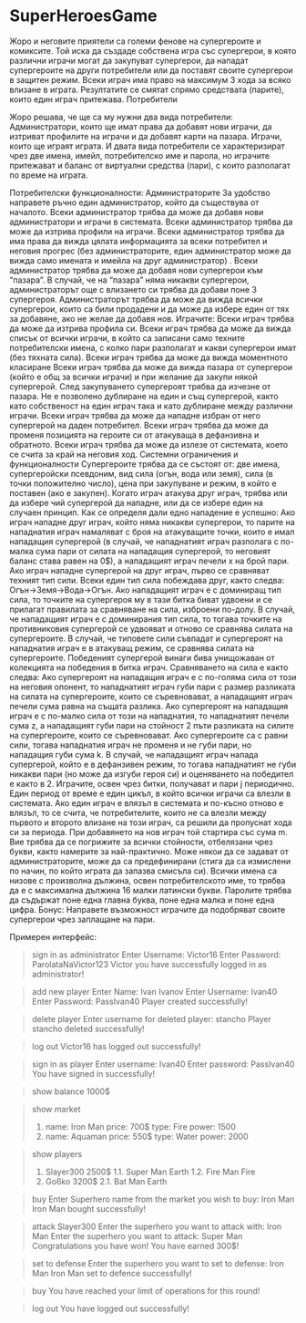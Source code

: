 # SuperHeroesGame
 

Жоро и неговите приятели са големи фенове на супергероите и комиксите. Той иска да създаде собствена игра със супергерои, в която различни играчи могат да закупуват супергерои, да нападат  супергероите на други потребители или да поставят своите супергерои в защитен режим. Всеки играч има право на максимум 3 хода за всяко влизане в играта. Резултатите се смятат спрямо средствата (парите), които един играч притежава.
Потребители

Жоро решава, че ще са му нужни два вида потребители:
Администратори, които ще имат права да добавят нови играчи, да изтриват профилите на играчи и да добавят карти на пазара.
Играчи, които ще играят играта.
И двата вида потребители се характеризират чрез две имена, имейл, потребителско име и парола, но играчите притежават и баланс от виртуални средства (пари), с които разполагат по време на играта.

Потребителски функционалности:
Администраторите
За удобство направете ръчно един администратор, който да съществува от началото.
Всеки администратор трябва да може да добавя нови администратори и играчи в системата.
Всеки администратор трябва да може да изтрива профили на играчи.
Всеки администратор трябва да има права да вижда цялата информацията за всеки потребител и неговия прогрес (без администраторите, един администратор може да вижда само имената и имейла на друг администратор) .
Всеки администратор трябва да може да добавя нови супергерои към “пазара”. В случай, че на “пазара” няма никакви супергерои, администраторът още с влизането си трябва да добави поне 3 супергероя. Администраторът трябва да може да вижда всички супергерои, които са били продадени и да може да избере един от тях за добавяне, ако не желае да добавя нов.
Играчите:
Всеки играч трябва да може да изтрива профила си.
Всеки играч трябва да може да вижда списък от всички играчи, в който са записани само техните потребителски имена, с колко пари разполагат и какви супергерои имат (без тяхната сила).
Всеки играч трябва да може да вижда моментното класиране
Всеки играч трябва да може да вижда пазара от супергерои (който е общ за всички играчи) и при желание да закупи някой супергерой. След закупуването супергероят трябва да изчезне от пазара. Не е позволено дублиране на един и същ супергерой, както като собственост на един играч така и като дублиране между различни играчи.
Всеки играч трябва да може да нападне избран от него супергерой на даден потребител.
Всеки играч трябва да може да променя позицията на героите си от атакуваща в дефанзивна и обратното.
Всеки играч трябва да може да излезе от системата, което се счита за край на неговия ход.
Системни ограничения и функционалности
Супергероите трябва да се състоят от: две имена, супергеройски псевдоним, вид сила (огън, вода или земя), сила (в точки положително число), цена при закупуване и режим, в който е поставен (ако е закупен).
Когато играч атакува друг играч, трябва или да избере чий супергерой да нападне, или да се избере един на случаен принцип.
Как се определя дали едно нападение е успешно:
Ако играч нападне друг играч, който няма никакви супергерои, то парите на нападнатия играч намаляват с броя на атакуващите точки, които е имал нападащия супергерой (в случай, че нападнатият играч разполага с по-малка сума пари от силата на нападащия супергерой, то неговият баланс става равен на 0$), а нападащият играч печели х на брой пари. 
Ако играч нападне супергерой на друг играч, първо се сравняват техният тип сили. Всеки един тип сила побеждава друг, както следва:       Огън->Земя->Вода->Огън. Ако нападащият играч е с доминиращ тип сила, то точките на супергероя му в тази битка биват удвоени и се прилагат правилата за сравняване на сила, изброени по-долу. В случай, че нападащият играч е с доминирания тип сила, то тогава точките на противниковия супергерой се удвояват и отново се сравнява силата на супергероите. В случай, че типовете сили съвпадат и супергероят на нападнатия играч е в атакуващ режим, се сравнява силата на супергероите. Победеният супергерой винаги бива унищожаван от колекцията на победения в битка играч. Сравняването на сила е както следва:
Ако супергероят на нападащия играч е с по-голяма сила от този на неговия опонент, то нападнатият играч губи пари с размер разликата на силата на супергероите, които се съревновават, а нападащият играч печели сума равна на същата разлика.
Ако супергероят на нападащия играч е с по-малко сила от този на нападнатия, то нападнатият печели сума z, а нападащият губи пари на стойност 2 пъти разликата на силите на супергероите, които се съревновават.
Ако супергероите са с равни сили, тогава нападнатия играч не променя и не губи пари, но нападащия губи сума k.
В случай, че нападащият играч напада супергерой, който е в дефанзивен режим, то тогава нападнатият не губи никакви пари (но може да изгуби героя си) и оценяването на победител е както в 2.
Играчите, освен чрез битки, получават и пари j периодично. Един период от време е един цикъл, в който всички играчи са влезли в системата. Ако един играч е влязъл в системата и по-късно отново е влязъл, то се счита, че потребителите, които не са влезли между първото и второто влизане на този играч, са решили да пропуснат хода си за периода.
При добавянето на нов играч той стартира със сума m.
Вие трябва да се погрижите за всички стойности, отбелязани чрез букви, както намерите за най-практично. Може някои да се задават от администраторите, може да са предефинирани (стига да са измислени по начин, по който играта да запазва смисъла си).
Всички имена са низове с произволна дължина, освен потребителското име, то трябва да е с максимална дължина 16 малки латински букви.
Паролите трябва да съдържат поне една главна буква, поне една малка и поне една цифра.
Бонус:
Направете възможност играчите да подобряват своите супергерои чрез заплащане на пари.

Примерен интерфейс:
>sign in as administrator
>Enter Username: Victor16
>Enter Password: ParolataNaVictor123
>Victor you have successfully logged in as administrator!

>add new player
>Enter Name: Ivan Ivanov
>Enter Username: Ivan40
>Enter Password: PassIvan40
>Player created successfully!

>delete player
>Enter username for deleted player: stancho
>Player stancho deleted successfully!

>log out
>Victor16 has logged out successfully!

>sign in as player
>Enter username: Ivan40
>Enter password: PassIvan40
>You have signed in successfully!

>show balance
>1000$

>show market
> 1. name: Iron Man price: 700$ type: Fire power: 1500
> 2. name: Aquaman price: 550$ type: Water power: 2000

>show players
> 1. Slayer300 2500$
	1.1. Super Man Earth
	1.2. Fire Man Fire
>2. Go6ko 3200$
	2.1. Bat Man Earth

>buy
>Enter Superhero name from the market you wish to buy: Iron Man
>Iron Man bought successfully!

>attack Slayer300
>Enter the superhero you want to attack with: Iron Man
>Enter the superhero you want to attack: Super Man
> Congratulations you have won! You have earned 300$!


>set to defense
>Enter the superhero you want to set to defense: Iron Man
> Iron Man set to defence successfully!

>buy
>You have reached your limit of operations for this round!

>log out
>You have logged out successfully!
